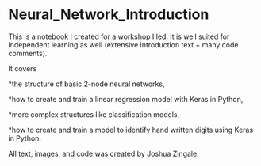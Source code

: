 # Neural_Network_Introduction
This is a notebook I created for a workshop I led. It is well suited for independent learning as well (extensive introduction text + many code comments).

It covers

*the structure of basic 2-node neural networks,

*how to create and train a linear regression model with Keras in Python,

*more complex structures like classification models,

*how to create and train a model to identify hand written digits using Keras in Python.

All text, images, and code was created by Joshua Zingale.
